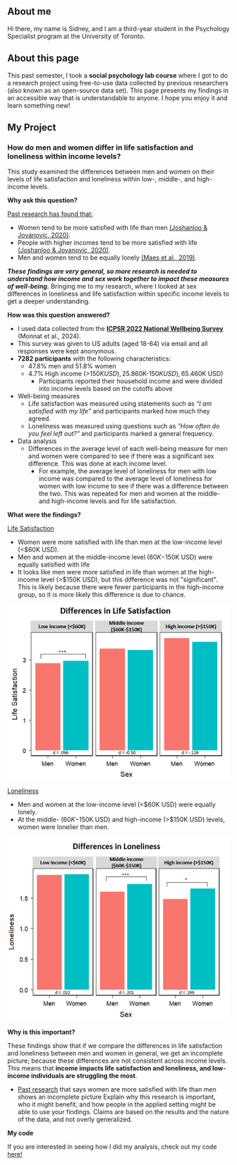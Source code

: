 ## About me
Hi there, my name is Sidney, and I am a third-year student in the Psychology Specialist program at the University of Toronto.
## About this page
This past semester, I took a **social psychology lab course** where I got to do a research project using free-to-use data collected by previous researchers (also known as an open-source data set). This page presents my findings in an accessible way that is understandable to anyone. I hope you enjoy it and learn something new!
## My Project
### How do men and women differ in life satisfaction and loneliness within income levels?
This study examined the differences between men and women on their levels of life satisfaction and loneliness within low-, middle-, and high-income levels.

**Why ask this question?**

<ins>Past research has found that:</ins>  
  - Women tend to be more satisfied with life than men [(Joshanloo & Jovanovic, 2020)](https://doi.org/10.1007/s00737-019-00998-w).
  - People with higher incomes tend to be more satisfied with life [(Joshanloo & Jovanovic, 2020)](https://doi.org/10.1007/s00737-019-00998-w).
  - Men and women tend to be equally lonely [(Maes et al., 2019)](https://doi.org/10.1002/per.2220).

***These findings are very general, so more research is needed to understand how income and sex work together to impact these measures of well-being.*** Bringing me to my research, where I looked at sex differences in loneliness and life satisfaction within specific income levels to get a deeper understanding. 

**How was this question answered?**
  - I used data collected from the **[ICPSR 2022 National Wellbeing Survey](https://www.icpsr.umich.edu/web/ICPSR/studies/38964)** (Monnat et al., 2024).
  - This survey was given to US adults (aged 18-64) via email and all responses were kept anonymous. 
  - **7282 participants** with the following characteristics:
    - 47.8% men and 51.8% women
    - 4.7% High income (>$150K USD), 25.8% Middle income ($60K-$150K USD), 65.4% Low income (<$60K USD)
      - Participants reported their household income and were divided into income levels based on the cutoffs above
  - Well-being measures
    - Life satisfaction was measured using statements such as *“I am satisfied with my life”* and participants marked how much they agreed.
    - Loneliness was measured using questions such as *"How often do you feel left out?"* and participants marked a general frequency.
  - Data analysis
    - Differences in the average level of each well-being measure for men and women were compared to see if there was a significant sex difference. This was done at each income level.
      - For example, the average level of loneliness for men with low income was compared to the average level of loneliness for women with low income to see if there was a difference between the two. This was repeated for men and women at the middle- and high-income levels and for life satisfaction.
    
**What were the findings?**

<ins>Life Satisfaction</ins>
  - Women were more satisfied with life than men at the low-income level (<$60K USD).
  - Men and women at the middle-income level ($60K-$150K USD) were equally satisfied with life
  - It looks like men were more satisfied in life than women at the high-income level (>$150K USD), but this difference was not "significant". This is likely because there were fewer participants in the high-income group, so it is more likely this difference is due to chance.

![Sex differences in life satisfaction graph](/assets/img/satisfaction.jpg)

<ins>Loneliness</ins>
  - Men and women at the low-income level (<$60K USD) were equally lonely.
  - At the middle- ($60K-$150K USD) and high-income (>$150K USD) levels, women were lonelier than men.

![Sex differences in loneliness  graph](/assets/img/lonely.jpg)

**Why is this important?**

These findings show that if we compare the differences in life satisfaction and loneliness between men and women in general, we get an incomplete picture; because these differences are not consistent across income levels. This means that **income impacts life satisfaction and loneliness, and low-income individuals are struggling the most**. 

  - [Past research](https://doi.org/10.1007/s00737-019-00998-w) that says women are more satisfied with life than men shows an incomplete picture
Explain why this research is important, who it might benefit, and how people in the applied setting might be able to use your findings. Claims are based on the results and the nature of the data, and not overly generalized.

**My code**

If you are interested in seeing how I did my analysis, check out my code [here!](https://github.com/sidneyspil/myproject/blob/a86bca1698269fe0ad22a81311facfc4f70c1949/Dataset-analysis.md)


